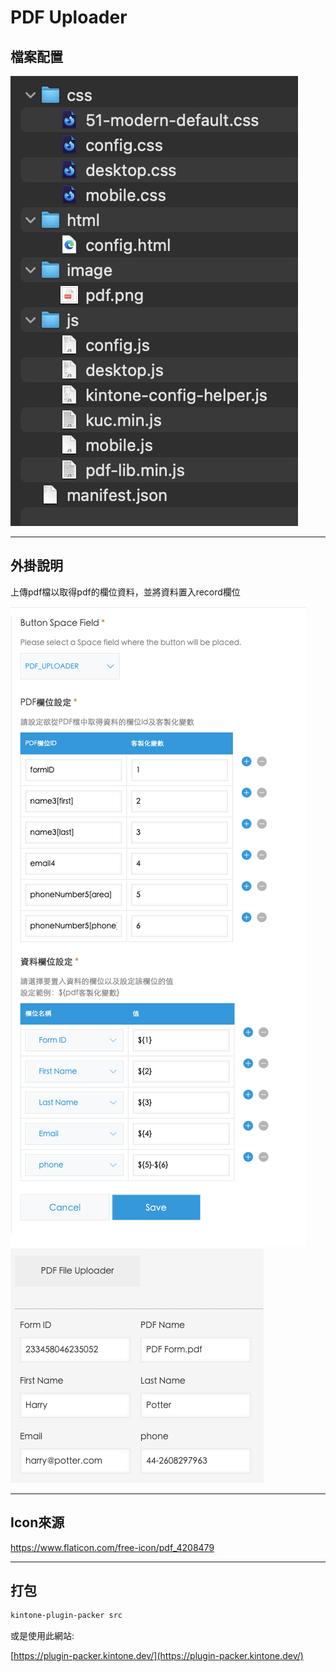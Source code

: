 # PDF Uploader

## 檔案配置

![檔案配置](./檔案配置.png)

---

## 外掛說明

上傳pdf檔以取得pdf的欄位資料，並將資料置入record欄位

![外掛設定畫面](./外掛設定畫面.png)
![外掛示意圖](./外掛示意圖.png)

---

## Icon來源

https://www.flaticon.com/free-icon/pdf_4208479

---

## 打包

```bash
kintone-plugin-packer src 
```
或是使用此網站:

[https://plugin-packer.kintone.dev/](https://plugin-packer.kintone.dev/)